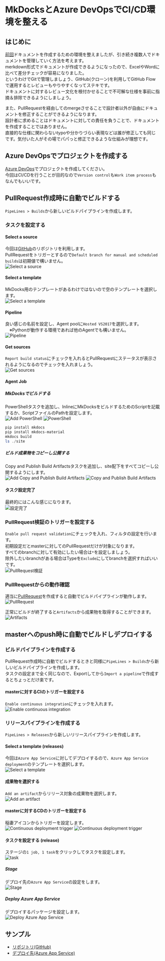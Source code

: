# MkDocksとAzure DevOpsでCI/CD環境を整える

## はじめに

[前回](../MkDocksでドキュメントを作成する環境を整える)ドキュメントを作成するための環境を整えましたが、引き続き複数人でドキュメントを管理していく方法を考えます。  
merkdown形式でドキュメントが作成できるようになったので、ExcelやWordに比べて差分チェックが容易になりました。  
というわけでGitで管理しましょう、GitHub(クローン)を利用してGitHub Flowで運用するとレビューもやりやすくなってステキです。  
ドキュメントに対するレビュー文化を根付かせることで不可解な仕様を事前に指摘＆排除できるようにしましょう。  

また、PullRequestを経由してのmergeさせることで設計者以外が自由にドキュメントを修正することができるようになります。  
設計者に求めることはドキュメントに対しての責任を負うことで、ドキュメントを作成することではありません。  
直接的な仕様に関わらないtypoや分かりづらい表現などは誰が修正しても同じです。気付いた人がその場でパパっと修正できるような仕組みが理想です。  

## Azure DevOpsでプロジェクトを作成する

[Azure DevOps](https://azure.microsoft.com/ja-jp/services/devops/)でプロジェクトを作成してください。  
今回はCI/CDを行うことが目的なので`Version control`も`Work item process`もなんでもいいです。  

## PullRequest作成時に自動でビルドする

`PipeLines > Builds`から新しいビルドパイプラインを作成します。  

### タスクを設定する

#### Select a source

今回は[GitHub](https://github.com/Shigezo32/DocsSample)のリポジトリを利用します。  
PullRequestをトリガーとするので`Default branch for manual and scheduled builds`は初期値で構いません。  
![Select a source](./images/Environment-cicd_001.PNG)

#### Select a template

MkDocks用のテンプレートがあるわけではないので空のテンプレートを選択します。  
![Select a template](./images/Environment-cicd_002.PNG)

#### Pipeline

良い感じの名前を設定し、Agent poolに`Hosted VS2017`を選択します。  
　※Pythonが動作する環境であれば他のAgentでも構いません。  
![Pipeline](./images/Environment-cicd_003.PNG)

#### Get sources

`Report build status`にチェックを入れるとPullRequestにステータスが表示されるようになるのでチェックを入れましょう。  
![Get sources](./images/Environment-cicd_004.PNG)

#### Agent Job

##### MkDocksでビルドする

PowerShellタスクを追加し、InlineにMkDocksをビルドするためのScriptを記載するか、ScriptファイルのPathを設定します。  
![Add PowerShell](./images/Environment-cicd_005.PNG)
![PowerShell](./images/Environment-cicd_006.PNG)

``` build.ps1
pip install mkdocs
pip install mkdocs-material
mkdocs build
ls ./site
```

##### ビルド成果物をコピーし公開する

Copy and Publish Build Artifactsタスクを追加し、site配下をすべてコピーし公開するようにします。  
![Add Copy and Publish Build Artifacts](./images/Environment-cicd_007.PNG)
![Copy and Publish Build Artifacts](./images/Environment-cicd_008.PNG)

#### タスク設定完了

最終的にはこんな感じになります。  
![設定完了](./images/Environment-cicd_009.PNG)

### PullRequest検証のトリガーを設定する

`Enable pull request validation`にチェックを入れ、フィルタの設定を行います。  
初期設定だとmasterに対してのPullRequestだけが対象になります。  
すべてのbranchに対して有効にしたい場合は`*`を設定しましょう。  
除外したいbranchがある場合はTypeを`Exclude`にしてbranchを選択すればいいです。  
![PullRequest検証](./images/Environment-cicd_010.PNG)

### PullRequestからの動作確認

適当に[PullRequest](https://github.com/Shigezo32/DocsSample/pull/1)を作成すると自動でビルドパイプラインが動作します。  
![PullRequest](./images/Environment-cicd_011.PNG)

正常にビルドが終了すると`Artifacts`から成果物を取得することができます。  
![Artifacts](./images/Environment-cicd_012.PNG)

## masterへのpush時に自動でビルドしデプロイする

### ビルドパイプラインを作成する

PullRequest作成時に自動でビルドするときと同様に`PipeLines > Builds`から新しいビルドパイプラインを作成します。  
タスクの設定まで全く同じなので、Exportしてから`Import a pipeline`で作成するとちょっとだけ楽です。  

#### masterに対するCIのトリガーを設定する

`Enable continuous integration`にチェックを入れます。  
![Enable continuous integration](./images/Environment-cicd_013.PNG)

### リリースパイプラインを作成する

`PipeLines > Releases`から新しいリリースパイプラインを作成します。  

#### Select a template (releases)

今回は`Azure App Service`に対してデプロイするので、`Azure App Service deployment`のテンプレートを選択します。  
![Select a template](./images/Environment-cicd_014.PNG)

#### 成果物を選択する

`Add an artifact`からリリース対象の成果物を選択します。  
![Add an artifact](./images/Environment-cicd_015.PNG)

#### masterに対するCDのトリガーを設定する

稲妻アイコンからトリガーを設定します。  
![Continuous deployment trigger](./images/Environment-cicd_016.PNG)
![Continuous deployment trigger](./images/Environment-cicd_017.PNG)

#### タスクを設定する (release)

ステージの`1 job, 1 task`をクリックしてタスクを設定します。  
![task](./images/Environment-cicd_018.PNG)

##### Stage

デプロイ先の`Azure App Service`の設定をします。  
![Stage](./images/Environment-cicd_019.PNG)

##### Deploy Azure App Service

デプロイするパッケージを設定します。  
![Deploy Azure App Service](./images/Environment-cicd_020.PNG)

## サンプル

* [リポジトリ(GitHub)](https://github.com/Shigezo32/DocsSample)
* [デプロイ先(Azure App Service)](https://mkdocs-sample.azurewebsites.net)
